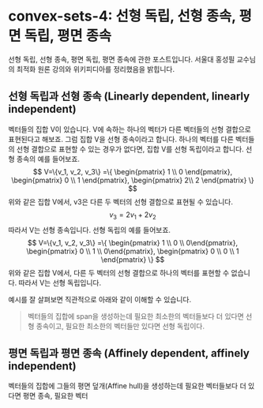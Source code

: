 # convex-sets-4: 선형 독립, 선형 종속, 평면 독립, 평면 종속
선형 독립, 선형 종속, 평면 독립, 평면 종속에 관한 포스트입니다. 서울대 홍성필 교수님의 최적화 원론 강의와 위키피디아를 정리했음을 밝힙니다. 
## 선형 독립과 선형 종속 (Linearly dependent, linearly independent)
벡터들의 집합 V이 있습니다.  V에 속하는 하나의 벡터가 다른 벡터들의 선형 결합으로 표현된다고 해보죠. 그럼 집합 V을 선형 종속이라고 합니다. 하나의 벡터를 다른 벡터들의 선형 결합으로 표현할 수 있는 경우가 없다면, 집합 V를 선형 독립이라고 합니다.
선형 종속의 예를 들어보죠. 
$$
V=\{v_1, v_2, v_3\}
=\{
\begin{pmatrix} 1 \\ 0 \end{pmatrix}, 
\begin{pmatrix} 0 \\ 1 \end{pmatrix},
\begin{pmatrix} 2\\ 2 \end{pmatrix}
\}
$$
위와 같은 집합 V에서, v3은 다른 두 벡터의 선형 결합으로 표현될 수 있습니다.
$$
v_3=2v_1+2v_2
$$
따라서 V는 선형 종속입니다.
선형 독립의 예를 들어보죠.
$$
V=\{v_1, v_2, v_3\}
=\{
\begin{pmatrix} 1 \\ 0 \\ 0\end{pmatrix}, 
\begin{pmatrix} 0 \\ 1 \\ 0\end{pmatrix},
\begin{pmatrix} 0 \\ 0 \\ 1 \end{pmatrix}
\}
$$
위와 같은 집합 V에서, 다른 두 벡터의 선형 결합으로 하나의 벡터를 표현할 수 없습니다. 따라서 V는 선형 독립입니다.

예시를 잘 살펴보면 직관적으로 아래와 같이 이해할 수 있습니다.
> 벡터들의 집합에 span을 생성하는데 필요한 최소한의 벡터들보다 더 있다면 선형 종속이고, 필요한 최소한의 벡터들만 있다면 선형 독립이다.

## 평면 독립과 평면 종속 (Affinely dependent, affinely independent)
벡터들의 집합에 그들의 평면 덮개(Affine hull)을 생성하는데 필요한 벡터들보다 더 있다면 평면 종속, 필요한 벡터
<!--stackedit_data:
eyJoaXN0b3J5IjpbMTY2NjI0ODU4NiwxNTMxMjIwNzEzLC05ND
Y4NTc5MV19
-->